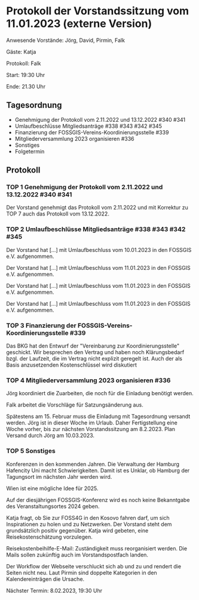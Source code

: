 # Protokoll der Vorstandssitzung vom 11.01.2023 (externe Version)

Anwesende Vorstände: Jörg, David, Pirmin, Falk

Gäste: Katja

Protokoll: Falk

Start: 19:30 Uhr

Ende: 21.30 Uhr

## Tagesordnung

- Genehmigung der Protokoll vom 2.11.2022 und 13.12.2022 #340 #341
- Umlaufbeschlüsse Mitgliedsanträge  #338 #343 #342 #345
- Finanzierung der FOSSGIS-Vereins-Koordinierungsstelle #339
- Mitgliederversammlung 2023 organisieren #336
- Sonstiges
- Folgetermin


## Protokoll 

### TOP 1 Genehmigung der Protokoll vom 2.11.2022 und 13.12.2022 #340 #341

Der Vorstand genehmigt das Protokoll vom 2.11.2022 und mit Korrektur
zu TOP 7 auch das Protokoll vom 13.12.2022.


### TOP 2  Umlaufbeschlüsse Mitgliedsanträge #338 #343 #342 #345

Der Vorstand hat [...] mit Umlaufbeschluss vom 10.01.2023 in
den FOSSGIS e.V. aufgenommen.

Der Vorstand hat [...] mit Umlaufbeschluss vom 11.01.2023 in
den FOSSGIS e.V. aufgenommen.

Der Vorstand hat [...] mit Umlaufbeschluss vom 11.01.2023 in
den FOSSGIS e.V. aufgenommen.

Der Vorstand hat [...] mit Umlaufbeschluss vom 11.01.2023 in
den FOSSGIS e.V. aufgenommen.


### TOP 3  Finanzierung der FOSSGIS-Vereins-Koordinierungsstelle #339

Das BKG hat den Entwurf der "Vereinbarung zur Koordinierungsstelle"
geschickt. Wir besprechen den Vertrag und haben noch Klärungsbedarf
bzgl. der Laufzeit, die im Vertrag nicht explizit geregelt ist. Auch
der als Basis anzusetzenden Kostenschlüssel wird diskutiert


### TOP 4  Mitgliederversammlung 2023 organisieren #336

Jörg koordiniert die Zuarbeiten, die noch für die Einladung benötigt
werden.

Falk arbeitet die Vorschläge für Satzungsänderung aus.

Spätestens am 15. Februar muss die Einladung mit Tagesordnung versandt
werden. Jörg ist in dieser Woche im Urlaub. Daher Fertigstellung eine
Woche vorher, bis zur nächsten Vorstandssitzung am 8.2.2023. Plan
Versand durch Jörg am 10.03.2023.


### TOP 5 Sonstiges

Konferenzen in den kommenden Jahren. Die Verwaltung der Hamburg
Hafencity Uni macht Schwierigkeiten. Damit ist es Unklar, ob Hamburg
der Tagungsort im nächsten Jahr werden wird.

Wien ist eine mögliche Idee für 2025.

Auf der diesjährigen FOSSGIS-Konferenz wird es noch keine Bekanntgabe des
Veranstaltungsortes 2024 geben.

Katja fragt, ob Sie zur FOSS4G in den Kosovo fahren darf, um sich
Inspirationen zu holen und zu Netzwerken. Der Vorstand steht dem
grundsätzlich positiv gegenüber. Katja wird gebeten, eine
Reisekostenschätzung vorzulegen.

Reisekostenbeihilfe-E-Mail: Zuständigkeit muss reorganisiert
werden. Die Mails sollen zukünftig auch im Vorstandspostfach landen.

Der Workflow der Webseite verschluckt sich ab und zu und rendert die
Seiten nicht neu. Laut Pirmin sind doppelte Kategorien in den
Kalendereinträgen die Ursache.


Nächster Termin: 8.02.2023, 19:30 Uhr